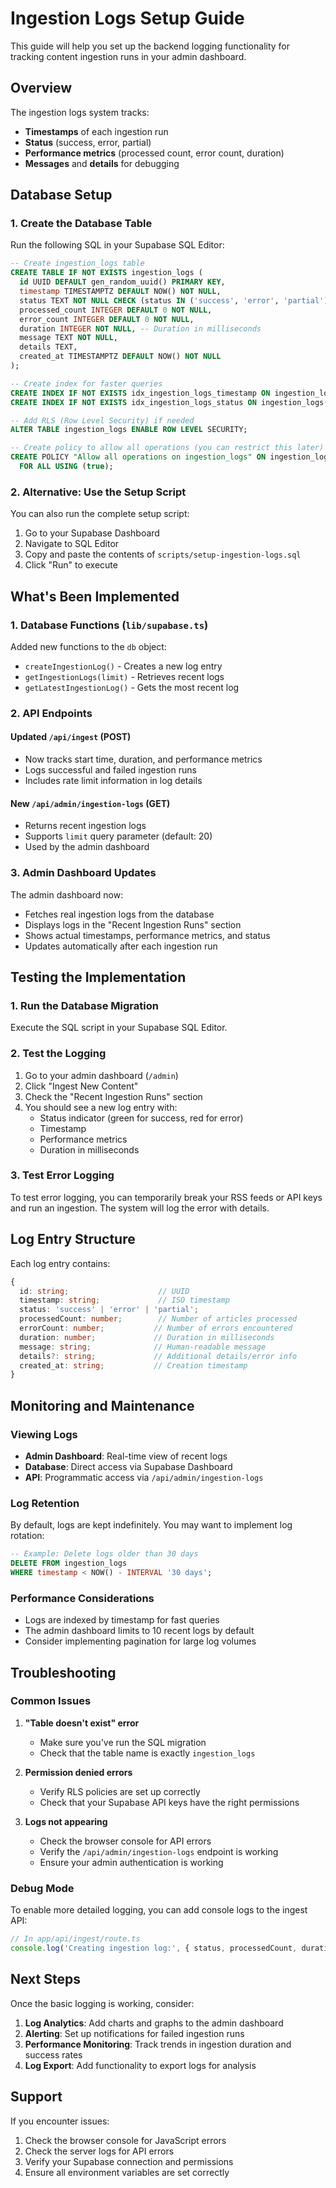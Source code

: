 # Ingestion Logs Setup Guide

This guide will help you set up the backend logging functionality for tracking content ingestion runs in your admin dashboard.

## Overview

The ingestion logs system tracks:
- **Timestamps** of each ingestion run
- **Status** (success, error, partial)
- **Performance metrics** (processed count, error count, duration)
- **Messages** and **details** for debugging

## Database Setup

### 1. Create the Database Table

Run the following SQL in your Supabase SQL Editor:

```sql
-- Create ingestion_logs table
CREATE TABLE IF NOT EXISTS ingestion_logs (
  id UUID DEFAULT gen_random_uuid() PRIMARY KEY,
  timestamp TIMESTAMPTZ DEFAULT NOW() NOT NULL,
  status TEXT NOT NULL CHECK (status IN ('success', 'error', 'partial')),
  processed_count INTEGER DEFAULT 0 NOT NULL,
  error_count INTEGER DEFAULT 0 NOT NULL,
  duration INTEGER NOT NULL, -- Duration in milliseconds
  message TEXT NOT NULL,
  details TEXT,
  created_at TIMESTAMPTZ DEFAULT NOW() NOT NULL
);

-- Create index for faster queries
CREATE INDEX IF NOT EXISTS idx_ingestion_logs_timestamp ON ingestion_logs(timestamp DESC);
CREATE INDEX IF NOT EXISTS idx_ingestion_logs_status ON ingestion_logs(status);

-- Add RLS (Row Level Security) if needed
ALTER TABLE ingestion_logs ENABLE ROW LEVEL SECURITY;

-- Create policy to allow all operations (you can restrict this later)
CREATE POLICY "Allow all operations on ingestion_logs" ON ingestion_logs
  FOR ALL USING (true);
```

### 2. Alternative: Use the Setup Script

You can also run the complete setup script:

1. Go to your Supabase Dashboard
2. Navigate to SQL Editor
3. Copy and paste the contents of `scripts/setup-ingestion-logs.sql`
4. Click "Run" to execute

## What's Been Implemented

### 1. Database Functions (`lib/supabase.ts`)

Added new functions to the `db` object:

- `createIngestionLog()` - Creates a new log entry
- `getIngestionLogs(limit)` - Retrieves recent logs
- `getLatestIngestionLog()` - Gets the most recent log

### 2. API Endpoints

#### Updated `/api/ingest` (POST)
- Now tracks start time, duration, and performance metrics
- Logs successful and failed ingestion runs
- Includes rate limit information in log details

#### New `/api/admin/ingestion-logs` (GET)
- Returns recent ingestion logs
- Supports `limit` query parameter (default: 20)
- Used by the admin dashboard

### 3. Admin Dashboard Updates

The admin dashboard now:
- Fetches real ingestion logs from the database
- Displays logs in the "Recent Ingestion Runs" section
- Shows actual timestamps, performance metrics, and status
- Updates automatically after each ingestion run

## Testing the Implementation

### 1. Run the Database Migration

Execute the SQL script in your Supabase SQL Editor.

### 2. Test the Logging

1. Go to your admin dashboard (`/admin`)
2. Click "Ingest New Content"
3. Check the "Recent Ingestion Runs" section
4. You should see a new log entry with:
   - Status indicator (green for success, red for error)
   - Timestamp
   - Performance metrics
   - Duration in milliseconds

### 3. Test Error Logging

To test error logging, you can temporarily break your RSS feeds or API keys and run an ingestion. The system will log the error with details.

## Log Entry Structure

Each log entry contains:

```typescript
{
  id: string;                    // UUID
  timestamp: string;             // ISO timestamp
  status: 'success' | 'error' | 'partial';
  processedCount: number;        // Number of articles processed
  errorCount: number;           // Number of errors encountered
  duration: number;             // Duration in milliseconds
  message: string;              // Human-readable message
  details?: string;             // Additional details/error info
  created_at: string;           // Creation timestamp
}
```

## Monitoring and Maintenance

### Viewing Logs

- **Admin Dashboard**: Real-time view of recent logs
- **Database**: Direct access via Supabase Dashboard
- **API**: Programmatic access via `/api/admin/ingestion-logs`

### Log Retention

By default, logs are kept indefinitely. You may want to implement log rotation:

```sql
-- Example: Delete logs older than 30 days
DELETE FROM ingestion_logs 
WHERE timestamp < NOW() - INTERVAL '30 days';
```

### Performance Considerations

- Logs are indexed by timestamp for fast queries
- The admin dashboard limits to 10 recent logs by default
- Consider implementing pagination for large log volumes

## Troubleshooting

### Common Issues

1. **"Table doesn't exist" error**
   - Make sure you've run the SQL migration
   - Check that the table name is exactly `ingestion_logs`

2. **Permission denied errors**
   - Verify RLS policies are set up correctly
   - Check that your Supabase API keys have the right permissions

3. **Logs not appearing**
   - Check the browser console for API errors
   - Verify the `/api/admin/ingestion-logs` endpoint is working
   - Ensure your admin authentication is working

### Debug Mode

To enable more detailed logging, you can add console logs to the ingest API:

```typescript
// In app/api/ingest/route.ts
console.log('Creating ingestion log:', { status, processedCount, duration });
```

## Next Steps

Once the basic logging is working, consider:

1. **Log Analytics**: Add charts and graphs to the admin dashboard
2. **Alerting**: Set up notifications for failed ingestion runs
3. **Performance Monitoring**: Track trends in ingestion duration and success rates
4. **Log Export**: Add functionality to export logs for analysis

## Support

If you encounter issues:

1. Check the browser console for JavaScript errors
2. Check the server logs for API errors
3. Verify your Supabase connection and permissions
4. Ensure all environment variables are set correctly 